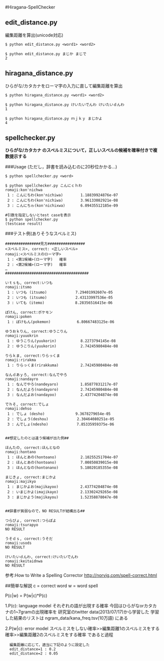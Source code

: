 #Hiragana-SpellChecker

## edit_distance.py

編集距離を算出(unicode対応)

```
$ python edit_distance.py <word1> <word2>
```

```
$ python edit_distance.py まじか まじで
2
```

## hiragana_distance.py
ひらがな/カタカナをローマ字の入力に直して編集距離を算出

```
$ python hiragana_distance.py <word1> <word2>
```

```
$ python hiragana_distance.py けいたいでんわ けいたいｄんわ
1

$ python hiragana_distance.py ｍｊｋｙ まじかよ
4
```

## spellchecker.py
**ひらがな/カタカナ のスペルミスについて，正しいスペルの候補を確率付きで複数提示する**

###Usage (ただし，辞書を読み込むのに20秒位かかる…)

```
$ python spellchecker.py <word>

$ python spellchecker.py こんにｃｈわ
romaji:kon'nichwa
 1 : こんにちわ(kon'nichiwa)        1.18839924876e-07
 2 : こんにちわ(kon'nichiwa)        3.96133082921e-08
 3 : こんにちゎ(kon'nichixwa)       6.09435512185e-09

#引数を指定しないとtest caseを表示
$ python spellchecker.py
(testcase result)

```

###テスト例(ありそうなスペルミス)

```
################見方#################
<スペルミス>, correct: <正しいスペル>
romaji:<スペルミスのローマ字>
 1 : <第1候補>(ローマ字)	確率
 2 : <第2候補>(ローマ字)	確率
…
######################################

いｔｓも, correct:いつも
romaji:itsmo
 1 : いつも (itsumo)             7.29401992607e-05
 2 : いつも (itsumo)             2.43133997536e-05
 3 : いても (itemo)              8.28356516415e-06

ぽけん, correct:ポケモン
romaji:poken
 1 : ぽけもん(pokemon)            6.80667483125e-06

ゆうおｋりん, correct:ゆうこりん
romaji:yuuokrin
 1 : ゆうこりん(yuukorin)           8.2273794145e-08
 2 : ゆうこりん(yuukorin)           2.74245980484e-08

りらｋま, correct:りらっくま
romaji:rirakma
 1 : りらっくま(rirakkuma)          2.74245980484e-08

なんｄあｙろ, correct:なんでやろ
romaji:nandayro
 1 : なんでやろ(nandeyaro)          1.85877831217e-07
 2 : なんだよろ(nandayoro)          2.74245980484e-08
 3 : なんだよお(nandayoo)           2.43774204874e-08

でｈそ, correct:でしょ
romaji:dehso
 1 : でしょ (desho)              9.3678279654e-05
 2 : でしょう(deshou)             2.30464080251e-05
 3 : んでしょ(ndesho)             7.85335959375e-06


##想定したのとは違う候補が出た例##

ほんたの, correct:ほんとなの
romaji:hontano
 1 : ほんとあの(hontoano)           2.10255251704e-07
 2 : ほんとあの(hontoano)           7.00850839015e-08
 3 : ほんとなの(hontonano)          5.18020185355e-08

まじきょ, correct:まじかよ
romaji:majikyo
 1 : まじかよお(majikayoo)          2.43774204874e-08
 2 : いまじかよ(imajikayo)          2.13302429265e-08
 3 : まじかよう(majikayou)          1.52358878047e-08


##辞書が貧弱なので，NO RESULTが結構出る##

つらぴょ, correct:つらぽよ
romaji:tsurapyo
NO RESULT

うそｄｓ, correct:うそだ
romaji:usods
NO RESULT

けいたいｄんわ, correct:けいたいでんわ
romaji:keitaidnwa
NO RESULT

```

参考:How to Write a Spelling Corrector
http://norvig.com/spell-correct.html

##簡単な解説
c = correct word
w = word spell

P(c|w) = P(w|c)*P(c)

1.P(c): language model
       それぞれの語が出現する確率
       今回はひらがなorカタカナの1~7gramの出現確率を
       研究室のtwitter data(2013/07/17)から学習した
       学習した結果のリストは
       ngram_data/kana_freq.tsv(10万語) にある

2.P(w|c): error model
	  スペルミスをしない確率>>編集距離1のスペルミスをする確率>>編集距離2のスペルミスをする確率
	  であると過程

	  編集距離に応じて，適当に下記のように設定した
	  edit_distance=1 :	0.2
	  edit_distance=2 :	0.05

